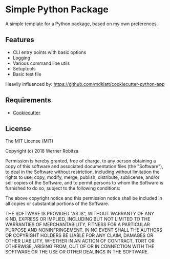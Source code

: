 # Simple Python Package

A simple template for a Python package, based on my own preferences.

## Features

- CLI entry points with basic options
- Logging
- Various command line utils
- Setuptools
- Basic test file

Heavily influenced by: https://github.com/mdklatt/cookiecutter-python-app

## Requirements

- [Cookiecutter](https://github.com/audreyr/cookiecutter)

## License

The MIT License (MIT)

Copyright (c) 2018 Werner Robitza

Permission is hereby granted, free of charge, to any person obtaining a copy
of this software and associated documentation files (the "Software"), to deal
in the Software without restriction, including without limitation the rights
to use, copy, modify, merge, publish, distribute, sublicense, and/or sell
copies of the Software, and to permit persons to whom the Software is
furnished to do so, subject to the following conditions:

The above copyright notice and this permission notice shall be included in all
copies or substantial portions of the Software.

THE SOFTWARE IS PROVIDED "AS IS", WITHOUT WARRANTY OF ANY KIND, EXPRESS OR
IMPLIED, INCLUDING BUT NOT LIMITED TO THE WARRANTIES OF MERCHANTABILITY,
FITNESS FOR A PARTICULAR PURPOSE AND NONINFRINGEMENT. IN NO EVENT SHALL THE
AUTHORS OR COPYRIGHT HOLDERS BE LIABLE FOR ANY CLAIM, DAMAGES OR OTHER
LIABILITY, WHETHER IN AN ACTION OF CONTRACT, TORT OR OTHERWISE, ARISING FROM,
OUT OF OR IN CONNECTION WITH THE SOFTWARE OR THE USE OR OTHER DEALINGS IN THE
SOFTWARE.
